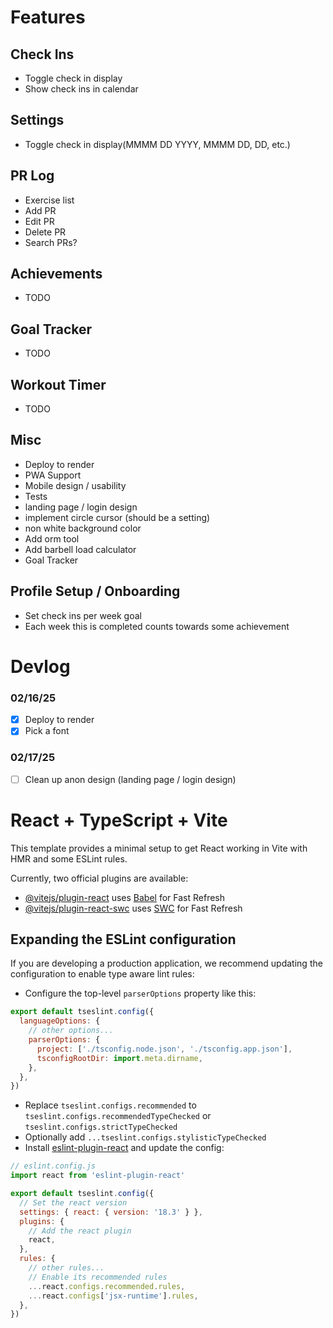 # Features

## Check Ins

- Toggle check in display
- Show check ins in calendar

## Settings

- Toggle check in display(MMMM DD YYYY, MMMM DD, DD, etc.)

## PR Log

- Exercise list
- Add PR
- Edit PR
- Delete PR
- Search PRs?

## Achievements

- TODO

## Goal Tracker

- TODO

## Workout Timer

- TODO

## Misc

- Deploy to render
- PWA Support
- Mobile design / usability
- Tests
- landing page / login design
- implement circle cursor (should be a setting)
- non white background color
- Add orm tool
- Add barbell load calculator
- Goal Tracker

## Profile Setup / Onboarding

- Set check ins per week goal
- Each week this is completed counts towards some achievement

# Devlog

### 02/16/25

- [x] Deploy to render
- [x] Pick a font

### 02/17/25

- [ ] Clean up anon design (landing page / login design)

# React + TypeScript + Vite

This template provides a minimal setup to get React working in Vite with HMR and some ESLint rules.

Currently, two official plugins are available:

- [@vitejs/plugin-react](https://github.com/vitejs/vite-plugin-react/blob/main/packages/plugin-react/README.md) uses [Babel](https://babeljs.io/) for Fast Refresh
- [@vitejs/plugin-react-swc](https://github.com/vitejs/vite-plugin-react-swc) uses [SWC](https://swc.rs/) for Fast Refresh

## Expanding the ESLint configuration

If you are developing a production application, we recommend updating the configuration to enable type aware lint rules:

- Configure the top-level `parserOptions` property like this:

```js
export default tseslint.config({
  languageOptions: {
    // other options...
    parserOptions: {
      project: ['./tsconfig.node.json', './tsconfig.app.json'],
      tsconfigRootDir: import.meta.dirname,
    },
  },
})
```

- Replace `tseslint.configs.recommended` to `tseslint.configs.recommendedTypeChecked` or `tseslint.configs.strictTypeChecked`
- Optionally add `...tseslint.configs.stylisticTypeChecked`
- Install [eslint-plugin-react](https://github.com/jsx-eslint/eslint-plugin-react) and update the config:

```js
// eslint.config.js
import react from 'eslint-plugin-react'

export default tseslint.config({
  // Set the react version
  settings: { react: { version: '18.3' } },
  plugins: {
    // Add the react plugin
    react,
  },
  rules: {
    // other rules...
    // Enable its recommended rules
    ...react.configs.recommended.rules,
    ...react.configs['jsx-runtime'].rules,
  },
})
```
